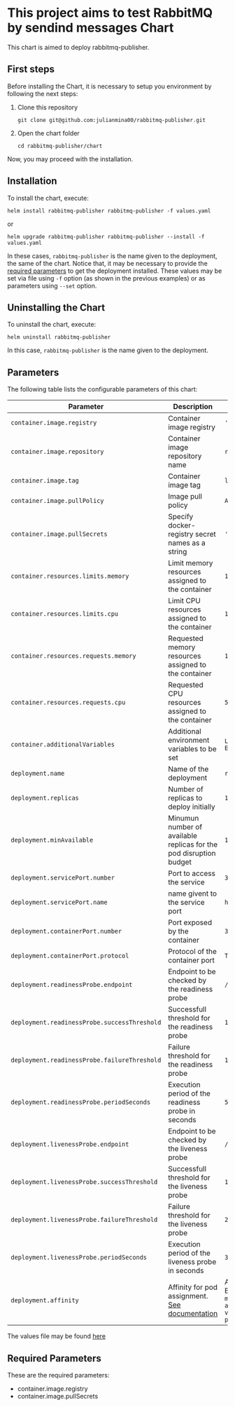 # This project aims to test RabbitMQ by sendind messages Chart

This chart is aimed to deploy rabbitmq-publisher.

## First steps
Before installing the Chart, it is necessary to setup you environment by following the next steps:
1. Clone this repository
    ```
    git clone git@github.com:julianmina00/rabbitmq-publisher.git
    ```
2. Open the chart folder
    ```
    cd rabbitmq-publisher/chart
    ```

Now, you may proceed with the installation.

## Installation

To install the chart, execute:

```
helm install rabbitmq-publisher rabbitmq-publisher -f values.yaml
```

or

```
helm upgrade rabbitmq-publisher rabbitmq-publisher --install -f values.yaml
```
In these cases, `rabbitmq-publisher` is the name given to the deployment, the same of the chart. Notice that, it may be necessary to provide the [required parameters](#required-parameters) to get the deployment installed. These values may be set via file using `-f` option (as shown in the previous examples) or as parameters using `--set` option.

## Uninstalling the Chart

To uninstall the chart, execute:
```
helm uninstall rabbitmq-publisher
```
In this case, `rabbitmq-publisher` is the name given to the deployment.

## Parameters
The following table lists the configurable parameters of this chart:

| Parameter | Description | Default |
| --- | --- | --- |
| `container.image.registry` | Container image registry | `''` |
| `container.image.repository` | Container image repository name | `rabbitmq-publisher` |
| `container.image.tag` | Container image tag | `latest` |
| `container.image.pullPolicy` | Image pull policy | `Always` |
| `container.image.pullSecrets` | Specify docker-registry secret names as a string | `''` |
| `container.resources.limits.memory` | Limit memory resources assigned to the container | `128Mi` |
| `container.resources.limits.cpu` | Limit CPU resources assigned to the container | `100m` |
| `container.resources.requests.memory` | Requested memory resources assigned to the container | `128Mi` |
| `container.resources.requests.cpu` | Requested CPU resources assigned to the container | `50m` |
| `container.additionalVariables` | Additional environment variables to be set | `LOGGER_LEVEL=info, ENV=production` |
| `deployment.name` | Name of the deployment | `rabbitmq-publisher` |
| `deployment.replicas` | Number of replicas to deploy initially | `1` |
| `deployment.minAvailable` | Minumun number of available replicas for the pod disruption budget | `1` |
| `deployment.servicePort.number` | Port to access the service | `3030` |
| `deployment.servicePort.name` | name givent to the service port | `http` |
| `deployment.containerPort.number` | Port exposed by the container | `3030` |
| `deployment.containerPort.protocol` | Protocol of the container port | `TCP` |
| `deployment.readinessProbe.endpoint` | Endpoint to be checked by the readiness probe | `/api/health` |
| `deployment.readinessProbe.successThreshold` | Successfull threshold for the readiness probe | `1` |
| `deployment.readinessProbe.failureThreshold` | Failure threshold for the readiness probe | `120` |
| `deployment.readinessProbe.periodSeconds` | Execution period of the readiness probe in seconds | `5` |
| `deployment.livenessProbe.endpoint` | Endpoint to be checked by the liveness probe | `/api/health` |
| `deployment.livenessProbe.successThreshold` | Successfull threshold for the liveness probe | `1` |
| `deployment.livenessProbe.failureThreshold` | Failure threshold for the liveness probe | `2` |
| `deployment.livenessProbe.periodSeconds` | Execution period of the liveness probe in seconds | `30` |
| `deployment.affinity` | Affinity for pod assignment. [See documentation](https://kubernetes.io/docs/concepts/configuration/assign-pod-node/#affinity-and-anti-affinity) | Anti-affinity Expression: `matchExpressions: app In values(rabbitmq-publisher)` |

The values file may be found [here](./values.yaml)

## Required Parameters
These are the required parameters:
- container.image.registry
- container.image.pullSecrets